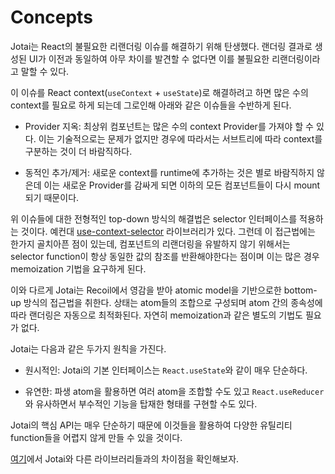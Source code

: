 # Concepts

Jotai는 React의 불필요한 리랜더링 이슈를 해결하기 위해 탄생했다. 랜더링 결과로 생성된 UI가 이전과 동일하여 아무 차이를 발견할 수 없다면 이를 불필요한 리랜더링이라고 말할 수 있다.

이 이슈를 React context(`useContext` + `useState`)로 해결하려고 하면 많은 수의 context를 필요로 하게 되는데 그로인해 아래와 같은 이슈들을 수반하게 된다.

- Provider 지옥: 최상위 컴포넌트는 많은 수의 context Provider를 가져야 할 수 있다. 이는 기술적으로는 문제가 없지만 경우에 따라서는 서브트리에 따라 context를 구분하는 것이 더 바람직하다.

- 동적인 추가/제거: 새로운 context를 runtime에 추가하는 것은 별로 바람직하지 않은데 이는 새로운 Provider를 감싸게 되면 이하의 모든 컴포넌트들이 다시 mount되기 때문이다.

위 이슈들에 대한 전형적인 top-down 방식의 해결법은 selector 인터페이스를 적용하는 것이다. 예컨대 [use-context-selector](https://github.com/dai-shi/use-context-selector) 라이브러리가 있다. 그런데 이 접근법에는 한가지 골치아픈 점이 있는데, 컴포넌트의 리랜더링을 유발하지 않기 위해서는 selector function이 항상 동일한 값의 참조를 반환해야한다는 점이며 이는 많은 경우 memoization 기법을 요구하게 된다.

이와 다르게 Jotai는 Recoil에서 영감을 받아 atomic model을 기반으로한 bottom-up 방식의 접근법을 취한다. 상태는 atom들의 조합으로 구성되며 atom 간의 종속성에 따라 랜더링은 자동으로 최적화된다. 자연히 memoization과 같은 별도의 기법도 필요가 없다.

Jotai는 다음과 같은 두가지 원칙을 가진다.

- 원시적인: Jotai의 기본 인터페이스는 `React.useState`와 같이 매우 단순하다.

- 유연한: 파생 atom을 활용하면 여러 atom을 조합할 수도 있고 `React.useReducer`와 유사하면서 부수적인 기능을 탑재한 형태를 구현할 수도 있다.

Jotai의 핵심 API는 매우 단순하기 때문에 이것들을 활용하여 다양한 유틸리티 function들을 어렵지 않게 만들 수 있을 것이다.

[여기](https://jotai.org/docs/basics/comparison)에서 Jotai와 다른 라이브러리들과의 차이점을 확인해보자.
